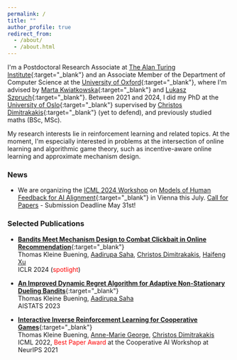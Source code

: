 ```yaml
---
permalink: /
title: ""
author_profile: true
redirect_from: 
  - /about/
  - /about.html
---
```

I'm a Postdoctoral Research Associate at [The Alan Turing Institute](https://www.turing.ac.uk/){:target="_blank"} 
and an Associate Member of the Department of Computer Science at the [University of Oxford](https://www.cs.ox.ac.uk/){:target="_blank"}, where I'm advised by [Marta Kwiatkowska](https://www.trinity.ox.ac.uk/people/marta-kwiatkowska){:target="_blank"} and 
[Lukasz Szpruch](https://scholar.google.com/citations?hl=en&user=ljeA6CMAAAAJ&view_op=list_works&sortby=pubdate){:target="_blank"}. 
Between 2021 and 2024, I did my PhD at the [University of Oslo](https://www.mn.uio.no/ifi/english/){:target="_blank"} supervised by [Christos Dimitrakakis](https://sites.google.com/site/christosdimitrakakis){:target="_blank"} (yet to defend), and previously studied maths (BSc, MSc).      



My research interests lie in reinforcement learning and related topics. At the moment, I'm especially interested in problems at the intersection of online learning and algorithmic game theory, such as incentive-aware online learning and approximate mechanism design. 

### News 

- We are organizing the [ICML 2024 Workshop](https://icml.cc/) on [Models of Human Feedback for AI Alignment](https://sites.google.com/view/mhf-icml2024){:target="_blank"} in Vienna this July. [Call for Papers](https://sites.google.com/view/mhf-icml2024/call-for-papers?authuser=0) - Submission Deadline May 31st!



### Selected Publications 	

* [**Bandits Meet Mechanism Design to Combat Clickbait in Online Recommendation**](https://arxiv.org/pdf/2311.15647.pdf){:target="_blank"} <br />
Thomas Kleine Buening, [Aadirupa Saha](https://aadirupa.github.io/), [Christos Dimitrakakis](https://sites.google.com/site/christosdimitrakakis), [Haifeng Xu](https://www.haifeng-xu.com/) <br />
ICLR 2024 (<span style="color:red">spotlight</span>)


* [**An Improved Dynamic Regret Algorithm for Adaptive Non-Stationary Dueling Bandits**](https://arxiv.org/pdf/2210.14322.pdf){:target="_blank"} <br /> 
Thomas Kleine Buening, [Aadirupa Saha](https://aadirupa.github.io/) <br />
AISTATS 2023


* [**Interactive Inverse Reinforcement Learning for Cooperative Games**](https://proceedings.mlr.press/v162/buning22a/buning22a.pdf){:target="_blank"} <br /> 
Thomas Kleine Buening, [Anne-Marie George](https://scholar.google.de/citations?user=uOuR7XgAAAAJ&hl=en), [Christos Dimitrakakis](https://sites.google.com/site/christosdimitrakakis) <br /> 
ICML 2022, <span style="color:red">Best Paper Award</span> at the Cooperative AI Workshop at NeurIPS 2021 



<br/>

